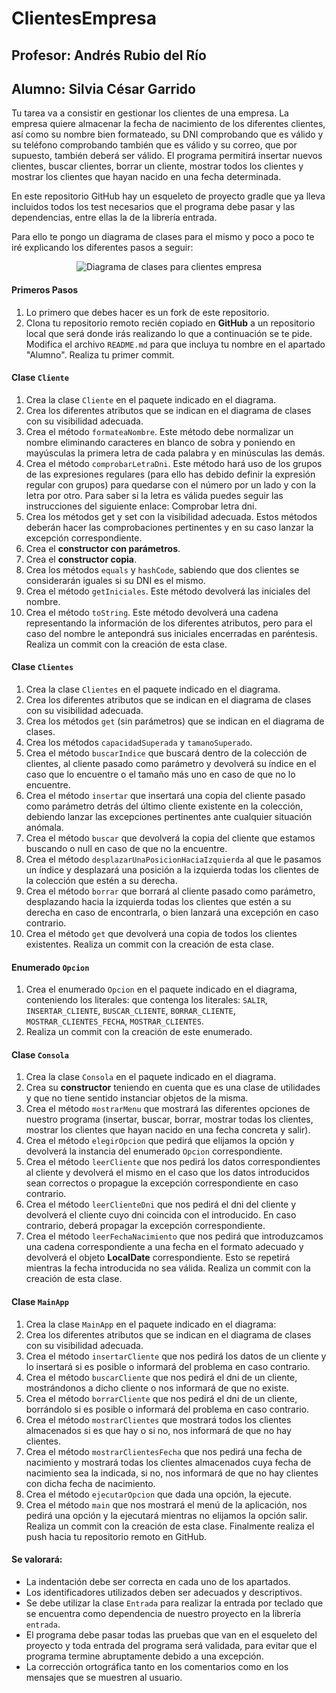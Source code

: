 # ClientesEmpresa
## Profesor: Andrés Rubio del Río
## Alumno: Silvia César Garrido

Tu tarea va a consistir en gestionar los clientes de una empresa. La empresa quiere almacenar la fecha de nacimiento de los diferentes clientes, así como su nombre bien formateado, su DNI comprobando que es válido y su teléfono comprobando también que es válido y su correo, que por supuesto, también deberá ser válido. El programa permitirá insertar nuevos clientes, buscar clientes, borrar un cliente, mostrar todos los clientes y mostrar los clientes que hayan nacido en una fecha determinada.


En este repositorio GitHub hay un esqueleto de proyecto gradle que ya lleva incluidos todos los test necesarios que el programa debe pasar y las dependencias, entre ellas la de la librería entrada. 

Para ello te pongo un diagrama de clases para el mismo y poco a poco te iré explicando los diferentes pasos a seguir:

<div align="center"><img alt="Diagrama de clases para clientes empresa" src="src/main/resources/imgs/diagramaClases.png" />
</div>

#### Primeros Pasos

1. Lo primero que debes hacer es un fork de este repositorio.
2. Clona tu repositorio remoto recién copiado en **GitHub** a un repositorio local que será donde irás realizando lo que a continuación se te pide. Modifica el archivo `README.md` para que incluya tu nombre en el apartado "Alumno". Realiza tu primer commit.

#### Clase `Cliente`

1. Crea la clase `Cliente` en el paquete indicado en el diagrama.
2. Crea los diferentes atributos que se indican en el diagrama de clases con su visibilidad adecuada.
3. Crea el método `formateaNombre`. Este método debe normalizar un nombre eliminando caracteres en blanco de sobra y poniendo en mayúsculas la primera letra de cada palabra y en minúsculas las demás.
4. Crea el método `comprobarLetraDni`. Este método hará uso de los grupos de las expresiones regulares (para ello has debido definir la expresión regular con grupos) para quedarse con el número por un lado y con la letra por otro. Para saber si la letra es válida puedes seguir las instrucciones del siguiente enlace: Comprobar letra dni.
5. Crea los métodos get y set con la visibilidad adecuada. Estos métodos deberán hacer las comprobaciones pertinentes y en su caso lanzar la excepción correspondiente.
6. Crea el **constructor con parámetros**.
7. Crea el **constructor copia**.
8. Crea los métodos `equals` y `hashCode`, sabiendo que dos clientes se considerarán iguales si su DNI es el mismo.
9. Crea el método `getIniciales`. Este método devolverá las iniciales del nombre.
10. Crea el método `toString`. Este método devolverá una cadena representando la información de los diferentes atributos, pero para el caso del nombre le antepondrá sus iniciales encerradas en paréntesis. Realiza un commit con la creación de esta clase.

#### Clase `Clientes`

1. Crea la clase `Clientes` en el paquete indicado en el diagrama.
2. Crea los diferentes atributos que se indican en el diagrama de clases con su visibilidad adecuada.
4. Crea los métodos `get` (sin parámetros) que se indican en el diagrama de clases.
5. Crea los métodos `capacidadSuperada` y `tamanoSuperado`.
6. Crea el método `buscarIndice` que buscará dentro de la colección de clientes, al cliente pasado como parámetro y devolverá su índice en el caso que lo encuentre o el tamaño más uno en caso de que no lo encuentre.
7. Crea el método `insertar` que insertará una copia del cliente pasado como parámetro detrás del último cliente existente en la colección, debiendo lanzar las excepciones pertinentes ante cualquier situación anómala.
8. Crea el método `buscar` que devolverá la copia del cliente que estamos buscando o null en caso de que no la encuentre.
9. Crea el método `desplazarUnaPosicionHaciaIzquierda` al que le pasamos un índice y desplazará una posición a la izquierda todas los clientes de la colección que estén a su derecha.
10. Crea el método `borrar` que borrará al cliente pasado como parámetro, desplazando hacia la izquierda todas los clientes que estén a su derecha en caso de encontrarla, o bien lanzará una excepción en caso contrario.
11. Crea el método `get` que devolverá una copia de todos los clientes existentes. Realiza un commit con la creación de esta clase.

#### Enumerado `Opcion`

1. Crea el enumerado `Opcion` en el paquete indicado en el diagrama, conteniendo los literales: que contenga los literales: `SALIR`, `INSERTAR_CLIENTE`, `BUSCAR_CLIENTE`, `BORRAR_CLIENTE`, `MOSTRAR_CLIENTES_FECHA`, `MOSTRAR_CLIENTES`.
2. Realiza un commit con la creación de este enumerado.

#### Clase `Consola`

1. Crea la clase `Consola` en el paquete indicado en el diagrama.
2. Crea su **constructor** teniendo en cuenta que es una clase de utilidades y que no tiene sentido instanciar objetos de la misma.
3. Crea el método `mostrarMenu` que mostrará las diferentes opciones de nuestro programa (insertar, buscar, borrar, mostrar todas los clientes, mostrar los clientes que hayan nacido en una fecha concreta y salir).
4. Crea el método `elegirOpcion` que pedirá que elijamos la opción y devolverá la instancia del enumerado `Opcion` correspondiente.
5. Crea el método `leerCliente` que nos pedirá los datos correspondientes al cliente y devolverá el mismo en el caso que los datos introducidos sean correctos o propague la excepción correspondiente en caso contrario.
6. Crea el método `leerClienteDni` que nos pedirá el dni del cliente y devolverá el cliente cuyo dni coincida con el introducido. En caso contrario, deberá propagar la excepción correspondiente.
7. Crea el método `leerFechaNacimiento` que nos pedirá que introduzcamos una cadena correspondiente a una fecha en el formato adecuado y devolverá el objeto **LocalDate** correspondiente. Esto se repetirá mientras la fecha introducida no sea válida. Realiza un commit con la creación de esta clase.

#### Clase `MainApp`

1. Crea la clase `MainApp` en el paquete indicado en el diagrama:
2. Crea los diferentes atributos que se indican en el diagrama de clases con su visibilidad adecuada.
3. Crea el método `insertarCliente` que nos pedirá los datos de un cliente y lo insertará si es posible o informará del problema en caso contrario.
4. Crea el método `buscarCliente` que nos pedirá el dni de un cliente, mostrándonos a dicho cliente o nos informará de que no existe.
5. Crea el método `borrarCliente` que nos pedirá el dni de un cliente, borrándolo si es posible o informará del problema en caso contrario.
6. Crea el método `mostrarClientes` que mostrará todos los clientes almacenados si es que hay o si no, nos informará de que no hay clientes.
7. Crea el método `mostrarClientesFecha` que nos pedirá una fecha de nacimiento y mostrará todas los clientes almacenados cuya fecha de nacimiento sea la indicada, si no, nos informará de que no hay clientes con dicha fecha de nacimiento.
8. Crea el método `ejecutarOpcion` que dada una opción, la ejecute.
9. Crea el método `main` que nos mostrará el menú de la aplicación, nos pedirá una opción y la ejecutará mientras no elijamos la opción salir. Realiza un commit con la creación de esta clase. Finalmente realiza el push hacia tu repositorio remoto en GitHub.

#### Se valorará:

- La indentación debe ser correcta en cada uno de los apartados.
- Los identificadores utilizados deben ser adecuados y descriptivos.
- Se debe utilizar la clase `Entrada` para realizar la entrada por teclado que se encuentra como dependencia de nuestro proyecto en la librería `entrada`.
- El programa debe pasar todas las pruebas que van en el esqueleto del proyecto y toda entrada del programa será validada, para evitar que el programa termine abruptamente debido a una excepción.
- La corrección ortográfica tanto en los comentarios como en los mensajes que se muestren al usuario.
